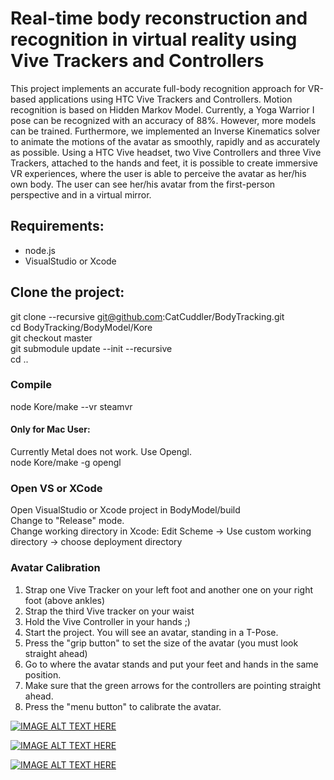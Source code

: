 # Real-time body reconstruction and recognition in virtual reality using Vive Trackers and Controllers

This project implements an accurate full-body recognition approach for VR-based applications using HTC Vive Trackers and Controllers. Motion recognition is based on Hidden Markov Model. Currently, a Yoga Warrior I pose can be recognized with an accuracy of 88%. However, more models can be trained. Furthermore, we implemented an Inverse Kinematics solver to animate the motions of the avatar as smoothly, rapidly and as accurately as possible. Using a HTC Vive headset, two Vive Controllers and three Vive Trackers, attached to the hands and feet, it is possible to create immersive VR experiences, where the user is able to perceive the avatar as her/his own body. The user can see her/his avatar from the first-person perspective and in a virtual mirror.

## Requirements:
- node.js
- VisualStudio or Xcode

## Clone the project:
git clone --recursive git@github.com:CatCuddler/BodyTracking.git <br />
cd BodyTracking/BodyModel/Kore <br />
git checkout master <br />
git submodule update --init --recursive <br />
cd .. <br />

### Compile
node Kore/make --vr steamvr

#### Only for Mac User:
Currently Metal does not work. Use Opengl. <br />
node Kore/make -g opengl

### Open VS or XCode
Open VisualStudio or Xcode project in BodyModel/build <br />
Change to "Release" mode. <br />
Change working directory in Xcode: Edit Scheme -> Use custom working directory -> choose deployment directory

### Avatar Calibration
1. Strap one Vive Tracker on your left foot and another one on your right foot (above ankles)
2. Strap the third Vive tracker on your waist
3. Hold the Vive Controller in your hands ;)
4. Start the project. You will see an avatar, standing in a T-Pose.
5. Press the "grip button" to set the size of the avatar (you must look straight ahead)
6. Go to where the avatar stands and put your feet and hands in the same position.
7. Make sure that the green arrows for the controllers are pointing straight ahead.
8. Press the "menu button" to calibrate the avatar.

[![IMAGE ALT TEXT HERE](https://img.youtube.com/vi/x4SS8_-XY38/0.jpg)](https://youtu.be/x4SS8_-XY38)

[![IMAGE ALT TEXT HERE](https://img.youtube.com/vi/F6yFdpnhhoo/0.jpg)](https://youtu.be/F6yFdpnhhoo)

[![IMAGE ALT TEXT HERE](https://img.youtube.com/vi/q-yKLtrTodA/0.jpg)](https://youtu.be/q-yKLtrTodA)
